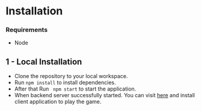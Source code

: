 
# Installation

### Requirements

- Node
## 1 - Local Installation

  - Clone the repository to your local workspace.
  - Run <code>npm install</code> to install dependencies.
  - After that Run <code> npm start</code> to start the application.
  - When backend server successfully started. You can visit [here](https://github.com/hakanonize/mancala-client) and install client application to play the game. 


